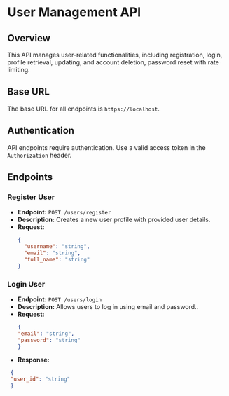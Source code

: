 # User Management API

## Overview

This API manages user-related functionalities, including registration, login, profile retrieval, updating, and account deletion, password reset with rate limiting.

## Base URL

The base URL for all endpoints is `https://localhost`.

## Authentication

API endpoints require authentication. Use a valid access token in the `Authorization` header.

## Endpoints

### Register User

- **Endpoint:** `POST /users/register`
- **Description:** Creates a new user profile with provided user details.
- **Request:**
  ```json
  {
    "username": "string",
    "email": "string",
    "full_name": "string"
  }

### Login User

- **Endpoint:** `POST /users/login`
- **Description:** Allows users to log in using email and password..
- **Request:**
  ```json
  {
  "email": "string",
  "password": "string"
  }
- **Response:**
 ```json
  {
  "user_id": "string"
  }

